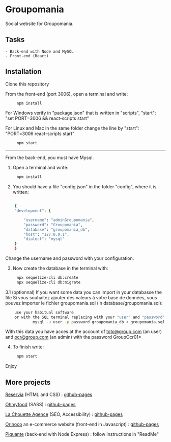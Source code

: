 
# Groupomania

Social website for Groupomania.


## Tasks

    - Back-end with Node and MySQL
    - Front-end (React)


## Installation

Clone this repository

From the front-end (port 3006), open a terminal and write:
```bash
     npm install 
```

For Windows verify in "package.json" that is written in "scripts", "start": "set PORT=3006 && react-scripts start"

For Linux and Mac in the same folder change the line by "start": "PORT=3006 react-scripts start"

```bash
     npm start
```

 --- 
 
From the back-end, you must have Mysql.

1. Open a terminal and write:
```bash
     npm install
```

2. You should have a file "config.json" in the folder "config", where it is written:
```bash

    {
    "development": {

        "username": "adminGroupomania",
        "password": "Groupomania",
        "database": "groupomania_db",
        "host": "127.0.0.1",
        "dialect": "mysql"
    }
    }
```
Change the username and password with your configuration.

3. Now create the database in the terminal with:
```bash
     npx sequelize-cli db:create
     npx sequelize-cli db:migrate
```

3.1 (optionnal) If you want some data you can import in your databasse the file Si vous souhaitez ajouter des valeurs à votre base de données, vous pouvez importer le fichier groupomania.sql (in database/groupomania.sql):
```bash
    use your habitual software 
    or with the SQL terminal replacing with your "user" and "password" write the commmand:
            mysql -u user -p password groupomania_db < groupomania.sql 
```
With this data you have acces at the account of toto@group.com (an user) and ocr@group.com (an admin) with the password GroupOcr01*


4. To finish write:
```bash
     npm start
```

Enjoy


## More projects
[Reservia](https://github.com/Haltay/JoachimRecio_2_12112020) (HTML and CSS) : [github-pages](https://haltay.github.io/JoachimRecio_2_12112020/reservia.html)

[Ohmyfood](https://github.com/Haltay/JoachimRecio_3_16122020) (SASS) : [github-pages](https://haltay.github.io/JoachimRecio_3_16122020/ohmyfood_accueil.html)

[La Chouette Agence](https://github.com/Haltay/P4_01.02.21) (SEO, Accessibility) : [github-pages](https://haltay.github.io/P4_01.02.21/)

[Orinoco](https://github.com/Haltay/JoachimRecio_5_11032021) an e-commerce website (front-end in Javascript) : [github-pages](https://haltay.github.io/JoachimRecio_5_11032021/)

[Piquante](https://github.com/Haltay/JoachimRecio_6_19052021) (back-end with Node Express) : follow instructions in "ReadMe"
